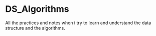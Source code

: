 # DS_Algorithms
All the practices and notes when i try to learn and understand the data structure and the algorithms.

